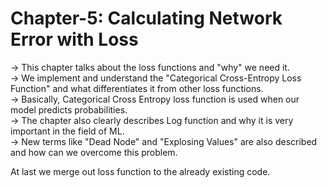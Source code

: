 # Chapter-5: Calculating Network Error with Loss

-> This chapter talks about the loss functions and "why" we need it. <br />
-> We implement and understand the "Categorical Cross-Entropy Loss Function" and what differentiates it from other loss functions.<br />
-> Basically, Categorical Cross Entropy loss function is used when our model predicts probabilities.<br />
-> The chapter also clearly describes Log function and why it is very important in the field of ML.<br />
-> New terms like "Dead Node" and "Explosing Values" are also described and how can we overcome this problem. <br />

At last we merge out loss function to the already existing code.
